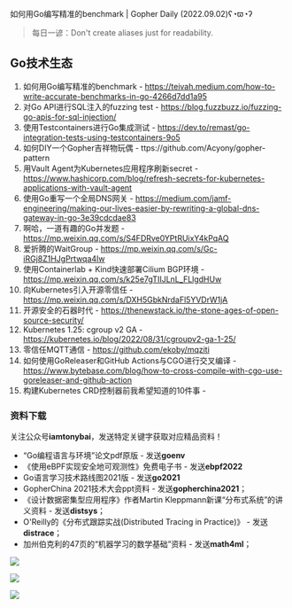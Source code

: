 如何用Go编写精准的benchmark  | Gopher Daily (2022.09.02)ʕ◔ϖ◔ʔ

>每日一谚：Don't create aliases just for readability.
 
## Go技术生态

1. 如何用Go编写精准的benchmark - https://teivah.medium.com/how-to-write-accurate-benchmarks-in-go-4266d7dd1a95
2. 对Go API进行SQL注入的fuzzing test - https://blog.fuzzbuzz.io/fuzzing-go-apis-for-sql-injection/
3. 使用Testcontainers进行Go集成测试 - https://dev.to/remast/go-integration-tests-using-testcontainers-9o5
4. 如何DIY一个Gopher吉祥物玩偶 - ttps://github.com/Acyony/gopher-pattern
5. 用Vault Agent为Kubernetes应用程序刷新secret - https://www.hashicorp.com/blog/refresh-secrets-for-kubernetes-applications-with-vault-agent
6. 使用Go重写一个全局DNS网关 - https://medium.com/jamf-engineering/making-our-lives-easier-by-rewriting-a-global-dns-gateway-in-go-3e39cdcdae83
7. 啊哈，一道有趣的Go并发题 - https://mp.weixin.qq.com/s/S4FDRve0YPtRUixY4kPqAQ
8. 爱折腾的WaitGroup - https://mp.weixin.qq.com/s/Gc-iRGj8Z1HJgPrtwqa4Iw
9. 使用Containerlab + Kind快速部署Cilium BGP环境 - https://mp.weixin.qq.com/s/k25e7gTIIJLnL_FLlgdHUw
10. 向Kubernetes引入开源零信任 - https://mp.weixin.qq.com/s/DXH5GbkNrdaFl5YVDrW1jA
11. 开源安全的石器时代 - https://thenewstack.io/the-stone-ages-of-open-source-security/
12. Kubernetes 1.25: cgroup v2 GA - https://kubernetes.io/blog/2022/08/31/cgroupv2-ga-1-25/
13. 零信任MQTT通信 - https://github.com/ekoby/mqziti
14. 如何使用GoReleaser和GitHub Actions与CGO进行交叉编译 - https://www.bytebase.com/blog/how-to-cross-compile-with-cgo-use-goreleaser-and-github-action
15. 构建Kubernetes CRD控制器前我希望知道的10件事 - 

### 资料下载

关注公众号**iamtonybai**，发送特定关键字获取对应精品资料！

* “Go编程语言与环境”论文pdf原版 - 发送**goenv**
* 《使用eBPF实现安全地可观测性》免费电子书 - 发送**ebpf2022**
* Go语言学习技术路线图2021版 - 发送**go2021**
* GopherChina 2021技术大会ppt资料 - 发送**gopherchina2021**；
* 《设计数据密集型应用程序》作者Martin Kleppmann新课“分布式系统”的讲义资料 - 发送**distsys**；
* O'Reilly的《分布式跟踪实战(Distributed Tracing in Practice)》 - 发送**distrace**；
* 加州伯克利的47页的“机器学习的数学基础”资料 - 发送**math4ml**；

![](https://mmbiz.qpic.cn/mmbiz_png/cH6WzfQ94mb54jsFJZ3Knmz8obUsf3PBShthmdSw5E01TcYmUReGkj0BWpxHak1HlnlzHvLmKax53YSGr7aNlA/0?wx_fmt=png)

![](https://mmbiz.qpic.cn/mmbiz_png/cH6WzfQ94mZsOgPXTXZgWiaE03ib9r9WFJXC6xJCA5Y6VSesOZqlGxYfODibvR7UPGxiaM7SZZNQZkRtggPXEfBdwQ/0?wx_fmt=png)

![](https://mmbiz.qpic.cn/mmbiz_png/cH6WzfQ94mb54jsFJZ3Knmz8obUsf3PBrSoqeMvoWCticN2cpU64fJ0FYQdXJhP7ia7WRh8628uOAsQYeE2NibRRw/0?wx_fmt=png)

